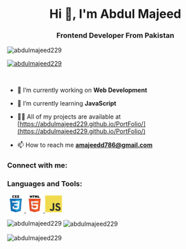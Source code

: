 <h1 align="center">Hi 👋, I'm Abdul Majeed</h1>
<h3 align="center">Frontend Developer From Pakistan</h3>

<p align="left"> <img src="https://komarev.com/ghpvc/?username=abdulmajeed229&label=Profile%20views&color=0e75b6&style=flat" alt="abdulmajeed229" /> </p>

<p align="left"> <a href="https://github.com/ryo-ma/github-profile-trophy"><img src="https://github-profile-trophy.vercel.app/?username=abdulmajeed229" alt="abdulmajeed229" /></a> </p>

<p align="left"> <a href="https://twitter.com/" target="blank"><img src="https://img.shields.io/twitter/follow/?logo=twitter&style=for-the-badge" alt="" /></a> </p>

- 🔭 I’m currently working on **Web Development**

- 🌱 I’m currently learning **JavaScript**

- 👨‍💻 All of my projects are available at [https://abdulmajeed229.github.io/PortFolio/](https://abdulmajeed229.github.io/PortFolio/)

- 📫 How to reach me **amajeedd786@gmail.com**

<h3 align="left">Connect with me:</h3>
<p align="left">
</p>

<h3 align="left">Languages and Tools:</h3>
<p align="left"> <a href="https://www.w3schools.com/css/" target="_blank" rel="noreferrer"> <img src="https://raw.githubusercontent.com/devicons/devicon/master/icons/css3/css3-original-wordmark.svg" alt="css3" width="40" height="40"/> </a> <a href="https://www.w3.org/html/" target="_blank" rel="noreferrer"> <img src="https://raw.githubusercontent.com/devicons/devicon/master/icons/html5/html5-original-wordmark.svg" alt="html5" width="40" height="40"/> </a> <a href="https://developer.mozilla.org/en-US/docs/Web/JavaScript" target="_blank" rel="noreferrer"> <img src="https://raw.githubusercontent.com/devicons/devicon/master/icons/javascript/javascript-original.svg" alt="javascript" width="40" height="40"/> </a> </p>

<p><img align="left" src="https://github-readme-stats.vercel.app/api/top-langs?username=abdulmajeed229&show_icons=true&locale=en&layout=compact" alt="abdulmajeed229" /></p>

<p>&nbsp;<img align="center" src="https://github-readme-stats.vercel.app/api?username=abdulmajeed229&show_icons=true&locale=en" alt="abdulmajeed229" /></p>

<p><img align="center" src="https://github-readme-streak-stats.herokuapp.com/?user=abdulmajeed229&" alt="abdulmajeed229" /></p>
